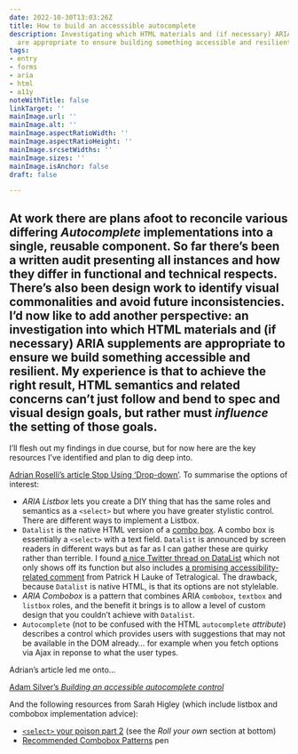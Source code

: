 ```yaml
---
date: 2022-10-30T13:03:26Z
title: How to build an accesssible autocomplete
description: Investigating which HTML materials and (if necessary) ARIA supplements
  are appropriate to ensure building something accessible and resilient
tags:
- entry
- forms
- aria
- html
- a11y
noteWithTitle: false
linkTarget: ''
mainImage.url: ''
mainImage.alt: ''
mainImage.aspectRatioWidth: ''
mainImage.aspectRatioHeight: ''
mainImage.srcsetWidths: ''
mainImage.sizes: ''
mainImage.isAnchor: false
draft: false

---
```

At work there are plans afoot to reconcile various differing _Autocomplete_ implementations into a single, reusable component. So far there’s been a written audit presenting all instances and how they differ in functional and technical respects. There’s also been design work to identify visual commonalities and avoid future inconsistencies. I’d now like to add another perspective: an investigation into which HTML materials and (if necessary) ARIA supplements are appropriate to ensure we build something accessible and resilient. My experience is that to achieve the right result, HTML semantics and related concerns can’t just follow and bend to spec and visual design goals, but rather must _influence_ the setting of those goals.
---

I’ll flesh out my findings in due course, but for now here are the key resources I’ve identified and plan to dig deep into.   

[Adrian Roselli’s article Stop Using ‘Drop-down’](https://adrianroselli.com/2020/03/stop-using-drop-down.html). To summarise the options of interest:

* _ARIA Listbox_ lets you create a DIY thing that has the same roles and semantics as a `<select>` but where you have greater stylistic control. There are different ways to implement a Listbox.
* `Datalist` is the native HTML version of a [combo box](https://en.wikipedia.org/wiki/Combo_box). A combo box is essentially a `<select>` with a text field. `Datalist` is announced by screen readers in different ways but as far as I can gather these are quirky rather than terrible. I found [a nice Twitter thread on DataList](https://twitter.com/IMAC2/status/1383384601192656897) which not only shows off its function but also includes [a promising accessibility-related comment](https://twitter.com/patrick_h_lauke/status/1383511763417649152) from Patrick H Lauke of Tetralogical. The drawback, because `Datalist` is native HTML, is that its options are not stylelable.
* _ARIA Combobox_ is a pattern that combines ARIA `combobox`, `textbox` and `listbox` roles, and the benefit it brings is to allow a level of custom design that you couldn’t achieve with `Datalist`.
* `Autocomplete` (not to be confused with the HTML `autocomplete` _attribute_) describes a control which provides users with suggestions that may not be available in the DOM already… for example when you fetch options via Ajax in reponse to what the user types.

Adrian’s article led me onto…

[Adam Silver’s _Building an accessible autocomplete control_](https://adamsilver.io/blog/building-an-accessible-autocomplete-control/)

And the following resources from Sarah Higley (which include listbox and combobox implementation advice):

* [`<select>` your poison part 2](https://www.24a11y.com/2019/select-your-poison-part-2/#select-poison-recommendations) (see the _Roll your own_ section at bottom)
* [Recommended Combobox Patterns](https://codepen.io/smhigley/pen/gObMVzv) pen
